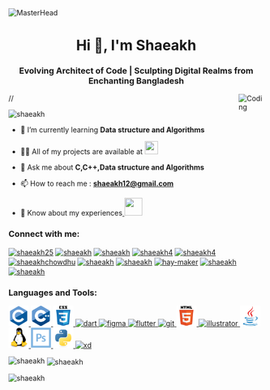 <div class="center">
  <img src="https://github.com/shaeakh/shaeakh/assets/102303488/0a15e50d-bbe9-4215-b19a-5757a8211b97" alt="MasterHead">
</div>
<h1 align="center">Hi 👋, I'm Shaeakh</h1>
<h3 align="center">Evolving Architect of Code | Sculpting Digital Realms from Enchanting Bangladesh</h3>
<img align="right" alt="Coding" width="50" src="https://github.com/shaeakh/shaeakh/assets/102303488/1f764075-6611-4145-a881-0f4da8fe901a">
//<p align="left"> <img src="https://komarev.com/ghpvc/?username=shaeakh&label=Profile%20views&color=0e75b6&style=flat" alt="shaeakh"  width="400"/> </p>

- 🌱 I’m currently learning **Data structure and Algorithms**

- 👨‍💻 All of my projects are available at  <a href="https://github.com/shaeakh?tab=repositories"> <img src="https://github.com/shaeakh/shaeakh/assets/102303488/c3c2d18e-e429-4941-af94-c0880f6c4415" width="26" height = "26" > </a>

- 💬 Ask me about **C,C++,Data structure and Algorithms**

- 📫 How to reach me : **shaeakh12@gmail.com**

- 📄 Know about my experiences<a href="https://www.linkedin.com/in/shaeakh/">
  <img src="https://github.com/shaeakh/shaeakh/assets/102303488/5131095b-29d1-460f-a79e-b6470c5820c8" width="35" height = "35" > </a>

<h3 align="left">Connect with me:</h3>
<p align="left">
<a href="https://twitter.com/shaeakh25" target="blank"><img align="center" src="https://raw.githubusercontent.com/rahuldkjain/github-profile-readme-generator/master/src/images/icons/Social/twitter.svg" alt="shaeakh25" height="30" width="40" /></a>
<a href="https://linkedin.com/in/shaeakh" target="blank"><img align="center" src="https://raw.githubusercontent.com/rahuldkjain/github-profile-readme-generator/master/src/images/icons/Social/linked-in-alt.svg" alt="shaeakh" height="30" width="40" /></a>
<a href="https://stackoverflow.com/users/shaeakh" target="blank"><img align="center" src="https://raw.githubusercontent.com/rahuldkjain/github-profile-readme-generator/master/src/images/icons/Social/stack-overflow.svg" alt="shaeakh" height="30" width="40" /></a>
<a href="https://fb.com/shaeakh4" target="blank"><img align="center" src="https://raw.githubusercontent.com/rahuldkjain/github-profile-readme-generator/master/src/images/icons/Social/facebook.svg" alt="shaeakh4" height="30" width="40" /></a>
<a href="https://instagram.com/shaeakh4" target="blank"><img align="center" src="https://raw.githubusercontent.com/rahuldkjain/github-profile-readme-generator/master/src/images/icons/Social/instagram.svg" alt="shaeakh4" height="30" width="40" /></a>
<a href="https://www.behance.net/shaeakhchowdhu" target="blank"><img align="center" src="https://raw.githubusercontent.com/rahuldkjain/github-profile-readme-generator/master/src/images/icons/Social/behance.svg" alt="shaeakhchowdhu" height="30" width="40" /></a>
<a href="https://www.codechef.com/users/shaeakh" target="blank"><img align="center" src="https://cdn.jsdelivr.net/npm/simple-icons@3.1.0/icons/codechef.svg" alt="shaeakh" height="30" width="40" /></a>
<a href="https://www.hackerrank.com/shaeakh" target="blank"><img align="center" src="https://raw.githubusercontent.com/rahuldkjain/github-profile-readme-generator/master/src/images/icons/Social/hackerrank.svg" alt="shaeakh" height="30" width="40" /></a>
<a href="https://codeforces.com/profile/hay-maker" target="blank"><img align="center" src="https://raw.githubusercontent.com/rahuldkjain/github-profile-readme-generator/master/src/images/icons/Social/codeforces.svg" alt="hay-maker" height="30" width="40" /></a>
<a href="https://www.leetcode.com/shaeakh" target="blank"><img align="center" src="https://raw.githubusercontent.com/rahuldkjain/github-profile-readme-generator/master/src/images/icons/Social/leet-code.svg" alt="shaeakh" height="30" width="40" /></a>
<a href="https://discord.gg/shaeakh" target="blank"><img align="center" src="https://raw.githubusercontent.com/rahuldkjain/github-profile-readme-generator/master/src/images/icons/Social/discord.svg" alt="shaeakh" height="30" width="40" /></a>
</p>

<h3 align="left">Languages and Tools:</h3>
<p align="left"> <a href="https://www.cprogramming.com/" target="_blank" rel="noreferrer"> <img src="https://raw.githubusercontent.com/devicons/devicon/master/icons/c/c-original.svg" alt="c" width="40" height="40"/> </a> <a href="https://www.w3schools.com/cpp/" target="_blank" rel="noreferrer"> <img src="https://raw.githubusercontent.com/devicons/devicon/master/icons/cplusplus/cplusplus-original.svg" alt="cplusplus" width="40" height="40"/> </a> <a href="https://www.w3schools.com/css/" target="_blank" rel="noreferrer"> <img src="https://raw.githubusercontent.com/devicons/devicon/master/icons/css3/css3-original-wordmark.svg" alt="css3" width="40" height="40"/> </a> <a href="https://dart.dev" target="_blank" rel="noreferrer"> <img src="https://www.vectorlogo.zone/logos/dartlang/dartlang-icon.svg" alt="dart" width="40" height="40"/> </a> <a href="https://www.figma.com/" target="_blank" rel="noreferrer"> <img src="https://www.vectorlogo.zone/logos/figma/figma-icon.svg" alt="figma" width="40" height="40"/> </a> <a href="https://flutter.dev" target="_blank" rel="noreferrer"> <img src="https://www.vectorlogo.zone/logos/flutterio/flutterio-icon.svg" alt="flutter" width="40" height="40"/> </a> <a href="https://git-scm.com/" target="_blank" rel="noreferrer"> <img src="https://www.vectorlogo.zone/logos/git-scm/git-scm-icon.svg" alt="git" width="40" height="40"/> </a> <a href="https://www.w3.org/html/" target="_blank" rel="noreferrer"> <img src="https://raw.githubusercontent.com/devicons/devicon/master/icons/html5/html5-original-wordmark.svg" alt="html5" width="40" height="40"/> </a> <a href="https://www.adobe.com/in/products/illustrator.html" target="_blank" rel="noreferrer"> <img src="https://www.vectorlogo.zone/logos/adobe_illustrator/adobe_illustrator-icon.svg" alt="illustrator" width="40" height="40"/> </a> <a href="https://www.java.com" target="_blank" rel="noreferrer"> <img src="https://raw.githubusercontent.com/devicons/devicon/master/icons/java/java-original.svg" alt="java" width="40" height="40"/> </a> <a href="https://www.linux.org/" target="_blank" rel="noreferrer"> <img src="https://raw.githubusercontent.com/devicons/devicon/master/icons/linux/linux-original.svg" alt="linux" width="40" height="40"/> </a> <a href="https://www.photoshop.com/en" target="_blank" rel="noreferrer"> <img src="https://raw.githubusercontent.com/devicons/devicon/master/icons/photoshop/photoshop-line.svg" alt="photoshop" width="40" height="40"/> </a> <a href="https://www.python.org" target="_blank" rel="noreferrer"> <img src="https://raw.githubusercontent.com/devicons/devicon/master/icons/python/python-original.svg" alt="python" width="40" height="40"/> </a> <a href="https://www.adobe.com/products/xd.html" target="_blank" rel="noreferrer"> <img src="https://cdn.worldvectorlogo.com/logos/adobe-xd.svg" alt="xd" width="40" height="40"/> </a> </p>

<p><img align="left" src="https://github-readme-stats.vercel.app/api/top-langs?username=shaeakh&show_icons=true&locale=en&layout=compact" alt="shaeakh" /></p>

<p>&nbsp;<img align="center" src="https://github-readme-stats.vercel.app/api?username=shaeakh&show_icons=true&locale=en" alt="shaeakh" /></p>

<p><img align="center" src="https://github-readme-streak-stats.herokuapp.com/?user=shaeakh&" alt="shaeakh" /></p>
